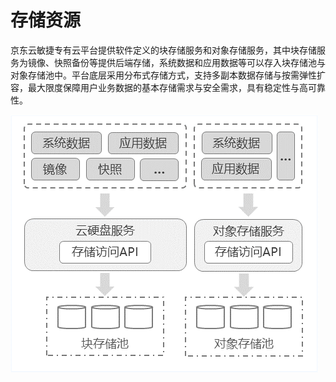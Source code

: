 # 存储资源

京东云敏捷专有云平台提供软件定义的块存储服务和对象存储服务，其中块存储服务为镜像、快照备份等提供后端存储，系统数据和应用数据等可以存入块存储池与对象存储池中。平台底层采用分布式存储方式，支持多副本数据存储与按需弹性扩容，最大限度保障用户业务数据的基本存储需求与安全需求，具有稳定性与高可靠性。

![Storage-Resources-Overview-1](../../../../../image/JD-Cloud-Swift/Storage-Resources-Overview-1.png)

